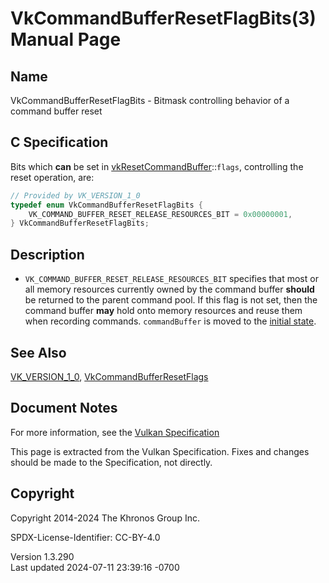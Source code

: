 # VkCommandBufferResetFlagBits(3) Manual Page

## Name

VkCommandBufferResetFlagBits - Bitmask controlling behavior of a command
buffer reset



## <a href="#_c_specification" class="anchor"></a>C Specification

Bits which **can** be set in
[vkResetCommandBuffer](https://registry.khronos.org/vulkan/specs/1.3-extensions/man/html/vkResetCommandBuffer.html)::`flags`, controlling
the reset operation, are:

``` c
// Provided by VK_VERSION_1_0
typedef enum VkCommandBufferResetFlagBits {
    VK_COMMAND_BUFFER_RESET_RELEASE_RESOURCES_BIT = 0x00000001,
} VkCommandBufferResetFlagBits;
```

## <a href="#_description" class="anchor"></a>Description

- `VK_COMMAND_BUFFER_RESET_RELEASE_RESOURCES_BIT` specifies that most or
  all memory resources currently owned by the command buffer **should**
  be returned to the parent command pool. If this flag is not set, then
  the command buffer **may** hold onto memory resources and reuse them
  when recording commands. `commandBuffer` is moved to the <a
  href="https://registry.khronos.org/vulkan/specs/1.3-extensions/html/vkspec.html#commandbuffers-lifecycle"
  target="_blank" rel="noopener">initial state</a>.

## <a href="#_see_also" class="anchor"></a>See Also

[VK_VERSION_1_0](https://registry.khronos.org/vulkan/specs/1.3-extensions/man/html/VK_VERSION_1_0.html),
[VkCommandBufferResetFlags](https://registry.khronos.org/vulkan/specs/1.3-extensions/man/html/VkCommandBufferResetFlags.html)

## <a href="#_document_notes" class="anchor"></a>Document Notes

For more information, see the <a
href="https://registry.khronos.org/vulkan/specs/1.3-extensions/html/vkspec.html#VkCommandBufferResetFlagBits"
target="_blank" rel="noopener">Vulkan Specification</a>

This page is extracted from the Vulkan Specification. Fixes and changes
should be made to the Specification, not directly.

## <a href="#_copyright" class="anchor"></a>Copyright

Copyright 2014-2024 The Khronos Group Inc.

SPDX-License-Identifier: CC-BY-4.0

Version 1.3.290  
Last updated 2024-07-11 23:39:16 -0700
